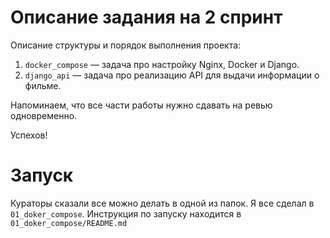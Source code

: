 # Описание задания на 2 спринт

Описание структуры и порядок выполнения проекта:

1. `docker_compose` — задача про настройку Nginx, Docker и Django.
2. `django_api` — задача про реализацию API для выдачи информации о фильме.

Напоминаем, что все части работы нужно сдавать на ревью одновременно.

Успехов!

# Запуск

Кураторы сказали все можно делать в одной из папок. Я все сделал в `01_doker_compose`. Инструкция по запуску находится
в `01_doker_compose/README.md`
